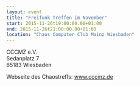 ```yaml
---
layout: event
title: "Freifunk Treffen im November"
start: 2015-11-26t19:00:00.00+01:00
end: 2015-11-26t21:00:00.00+01:00
location: "Chaos Computer Club Mainz Wiesbaden"
---
```


CCCMZ e.V.<br>
Sedanplatz 7<br>
65183 Wiesbaden

Webseite des Chaostreffs: <a href="https://www.cccmz.de">www.cccmz.de</a>
